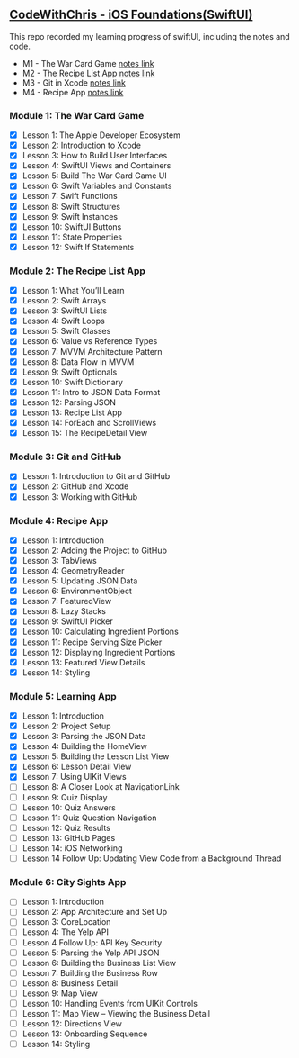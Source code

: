 ## [CodeWithChris - iOS Foundations(SwiftUI)](https://learn.codewithchris.com/users/sign_in)

This repo recorded my learning progress of swiftUI, including the notes and code.

- M1 - The War Card Game [notes link](https://github.com/Zidiefeng/swiftUI-study/blob/main/Notes-Module%201.md)
- M2 - The Recipe List App [notes link](https://github.com/Zidiefeng/swiftUI-study/blob/main/Notes-Module%202.md)
- M3 - Git in Xcode [notes link](https://github.com/Zidiefeng/swiftUI-study/blob/main/Add_git_to_Xcode.pdf)
- M4 - Recipe App [notes link](https://github.com/Zidiefeng/swiftUI-study/blob/main/Notes-Module%204.md)


### Module 1: The War Card Game

- [x] Lesson 1: The Apple Developer Ecosystem
- [x] Lesson 2: Introduction to Xcode
- [x] Lesson 3: How to Build User Interfaces
- [x] Lesson 4: SwiftUI Views and Containers
- [x] Lesson 5: Build The War Card Game UI
- [x] Lesson 6: Swift Variables and Constants
- [x] Lesson 7: Swift Functions
- [x] Lesson 8: Swift Structures
- [x] Lesson 9: Swift Instances
- [x] Lesson 10: SwiftUI Buttons
- [x] Lesson 11: State Properties
- [x] Lesson 12: Swift If Statements

### Module 2: The Recipe List App

- [x] Lesson 1: What You’ll Learn
- [x] Lesson 2: Swift Arrays
- [x] Lesson 3: SwiftUI Lists
- [x] Lesson 4: Swift Loops
- [x] Lesson 5: Swift Classes
- [x] Lesson 6: Value vs Reference Types
- [x] Lesson 7: MVVM Architecture Pattern
- [x] Lesson 8: Data Flow in MVVM
- [x] Lesson 9: Swift Optionals
- [x] Lesson 10: Swift Dictionary
- [x] Lesson 11: Intro to JSON Data Format
- [x] Lesson 12: Parsing JSON
- [x] Lesson 13: Recipe List App
- [x] Lesson 14: ForEach and ScrollViews
- [x] Lesson 15: The RecipeDetail View

### Module 3: Git and GitHub

- [x] Lesson 1: Introduction to Git and GitHub
- [x] Lesson 2: GitHub and Xcode
- [x] Lesson 3: Working with GitHub

### Module 4: Recipe App

- [x] Lesson 1: Introduction
- [x] Lesson 2: Adding the Project to GitHub
- [x] Lesson 3: TabViews
- [x] Lesson 4: GeometryReader
- [x] Lesson 5: Updating JSON Data
- [x] Lesson 6: EnvironmentObject
- [x] Lesson 7: FeaturedView
- [x] Lesson 8: Lazy Stacks
- [x] Lesson 9: SwiftUI Picker
- [x] Lesson 10: Calculating Ingredient Portions
- [x] Lesson 11: Recipe Serving Size Picker
- [x] Lesson 12: Displaying Ingredient Portions
- [x] Lesson 13: Featured View Details
- [x] Lesson 14: Styling

### Module 5: Learning App

- [x] Lesson 1: Introduction
- [x] Lesson 2: Project Setup
- [x] Lesson 3: Parsing the JSON Data
- [x] Lesson 4: Building the HomeView
- [x] Lesson 5: Building the Lesson List View
- [x] Lesson 6: Lesson Detail View
- [x] Lesson 7: Using UIKit Views
- [ ] Lesson 8: A Closer Look at NavigationLink
- [ ] Lesson 9: Quiz Display
- [ ] Lesson 10: Quiz Answers
- [ ] Lesson 11: Quiz Question Navigation
- [ ] Lesson 12: Quiz Results
- [ ] Lesson 13: GitHub Pages
- [ ] Lesson 14: iOS Networking
- [ ] Lesson 14 Follow Up: Updating View Code from a Background Thread

### Module 6: City Sights App

- [ ] Lesson 1: Introduction
- [ ] Lesson 2: App Architecture and Set Up
- [ ] Lesson 3: CoreLocation
- [ ] Lesson 4: The Yelp API
- [ ] Lesson 4 Follow Up: API Key Security
- [ ] Lesson 5: Parsing the Yelp API JSON
- [ ] Lesson 6: Building the Business List View
- [ ] Lesson 7: Building the Business Row
- [ ] Lesson 8: Business Detail
- [ ] Lesson 9: Map View
- [ ] Lesson 10: Handling Events from UIKit Controls
- [ ] Lesson 11: Map View – Viewing the Business Detail
- [ ] Lesson 12: Directions View
- [ ] Lesson 13: Onboarding Sequence
- [ ] Lesson 14: Styling
